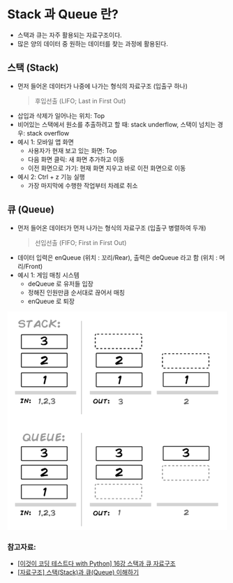 # Stack 과 Queue 란? 

- 스택과 큐는 자주 활용되는 자료구조이다.
- 많은 양의 데이터 중 원하는 데이터를 찾는 과정에 활용된다. 

## 스택 (Stack)

- 먼저 들어온 데이터가 나중에 나가는 형식의 자료구조 (입출구 하나)
	> 후입선출 (LIFO; Last in First Out)
- 삽입과 삭제가 일어나는 위치: Top
- 비어있는 스택에서 원소를 추출하려고 할 때:  stack underflow, 스택이 넘치는 경우: stack overflow
- 예시 1: 모바일 앱 화면
    - 사용자가 현재 보고 있는 화면: Top
    - 다음 화면 클릭: 새 화면 추가하고 이동
    - 이전 화면으로 가기: 현재 화면 지우고 바로 이전 화면으로 이동
- 예시 2: Ctrl + z 기능 실행
    - 가장 마지막에 수행한 작업부터 차례로 취소

## 큐 (Queue)

- 먼저 들어온 데이터가 먼저 나가는 형식의 자료구조 (입출구 병렬하여 두개)
	> 선입선출 (FIFO; First in First Out)
- 데이터 입력은 enQueue (위치 : 꼬리/Rear), 출력은 deQueue 라고 함 (위치 : 머리/Front)
- 예시 1: 게임 매칭 시스템
    - deQueue 로 유저들 입장
    - 정해진 인원만큼 순서대로 끊어서 매칭
    - enQueue 로 퇴장

![Stack, Queue Image](./img/Stack.png)

### 참고자료:
- [[이것이 코딩 테스트다 with Python] 16강 스택과 큐 자료구조](https://youtu.be/7iLoLcna7Hw)
- [[자료구조] 스택(Stack)과 큐(Queue) 이해하기](https://brightwon.tistory.com/8)